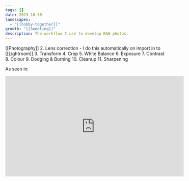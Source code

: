 ```yaml
---
tags: []
date: 2023-10-30
landscapes:
  - "[[hobby-together]]"
growth: "[[Seedling]]"
description: The workflow I use to develop RAW photos.
---
```

[[Photography]]
2. Lens correction - I do this automatically on import in to [[Lightroom]]
3. Transform
4. Crop
5. White Balance
6. Exposure
7. Contrast
8. Colour
9. Dodging & Burning
10. Cleanup
11. Sharpening

As seen in:

<iframe width="560" height="315" src="https://www.youtube.com/embed/wwVEbEpGTkY?si=EajuuC8EDyMSC9G-" title="YouTube video player" frameborder="0" allow="accelerometer; autoplay; clipboard-write; encrypted-media; gyroscope; picture-in-picture; web-share" allowfullscreen></iframe>
